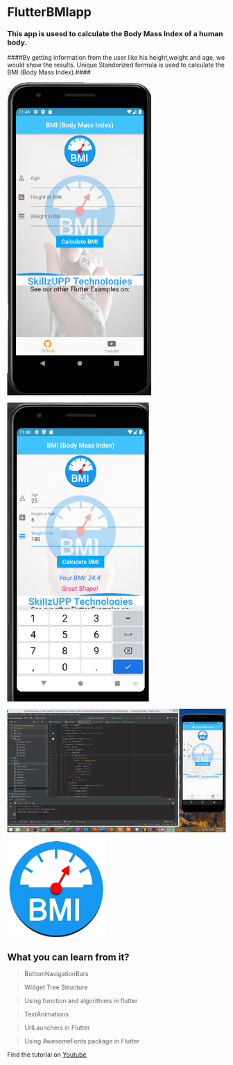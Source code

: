 # FlutterBMIapp
### This app is usesd to calculate the Body Mass Index of a human body.
####By getting information from the user like his height,weight and age, we would show the results.
Unique Standerized formula is used to calculate the BMI (Body Mass Index).####



![alt text](https://github.com/bilalsaeedjh/FlutterBMIApp/blob/master/images/github1.png?raw=true)

![alt text](https://github.com/bilalsaeedjh/FlutterBMIApp/blob/master/images/github2.png?raw=true)

![alt text](https://github.com/bilalsaeedjh/FlutterBMIApp/blob/master/images/github3.gif?raw=true)

![alt text](https://github.com/bilalsaeedjh/FlutterBMIApp/blob/master/images/bmi.png?raw=true)


## What you can learn from it?
  > BottomNavigationBars
  
  > Widget Tree Structure
  
  > Using function and algorithims in flutter
  
  > TextAnimations
  
  > UrlLaunchers in Flutter
  
  > Using AwesomeFonts package in Flutter
  
Find the tutorial on [Youtube](https://www.youtube.com/channel/UCZSgQGG74K2yuEDnbG4U1tQ?view_as=subscriber)

